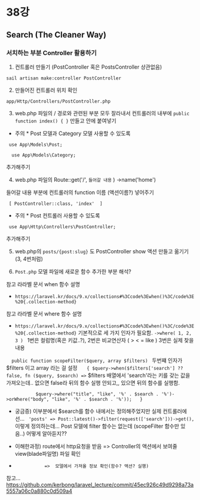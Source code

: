 # 38강
## Search (The Cleaner Way)
### 서치하는 부분 Controller 활용하기

1. 컨트롤러 만들기 (PostController 혹은 PostsController 상관없음)

` sail artisan make:controller PostController ` 

2. 만들어진 컨트롤러 위치 확인

` app/Http/Controllers/PostController.php `

3. web.php 파일의 / 경로와 관련된 부분 모두 잘라내서 컨트롤러의 내부에
 ` public function index() { } ` 만들고 안에 붙여넣기

* 주의 *
Post 모델과 Category 모델 사용할 수 있도록 

`  use App\Models\Post;  `

`   use App\Models\Category;  `
   
추가해주기


4. web.php 파일의 Route::get('/',  `들어갈 내용` ) ->name('home')

들어갈 내용 부분에 컨트롤러의 function 이름 (액션이름?)  넣어주기

`  [ PostController::class, 'index'  ] `


* 주의 *
Post 컨트롤러 사용할 수 있도록 

`  use App\Http\Controllers\PostController;  `
   
추가해주기


5. web.php의 ` posts/{post:slug} ` 도 PostController show 액션 만들고 옮기기 
(3, 4번처럼)


6. ` Post.php ` 모델 파일에 새로운 함수 추가한 부분 해석?

참고 라라벨 문서 when 함수 설명
- `https://laravel.kr/docs/9.x/collections#%3Ccode%3Ewhen()%3C/code%3E%20{.collection-method}`

참고 라라벨 문서 where 함수 설명
- `https://laravel.kr/docs/9.x/collections#%3Ccode%3Ewhen()%3C/code%3E%20{.collection-method}`
기본적으로 세 가지 인자가 필요함.    ` ->where( 1, 2, 3 )  `  1번은 컬럼명(혹은 키값..?), 2번은 비교연산자 ( > < = like ) 3번은 실제 찾을 내용




`   public function scopeFilter($query, array $filters)  `
두번쨰 인자가 $filters 이고 array 라는 걸 설정
`    {
        $query->when($filters['search'] ?? false, fn ($query, $search) => `
$filters 배열에서 'search'라는 키를 갖는 값을 가져오는데.. 없으면 false라 뒤의 함수 실행 안되고,, 
있으면 뒤의 함수를 실행함. 
        
`            $query->where("title", "like", '%' . $search . '%')->orWhere("body", "like", '%' . $search . '%'));  
    }  `
    
    
* 궁금증) 이부분에서 $search를 함수 내에서는 정의해주었지만 실제 컨트롤러에선...
`  'posts' => Post::latest()->filter(request(['search']))->get(),  `  이렇게 정의하는데...
Post 모델에 filter 함수는 없는데 (scopeFilter 함수만 있음..) 어떻게 알아듣지??

* 이해한과정)  route에서 http요청을 받음  => Controller의 액션에서 보여줄 view(blade파일명) 파일 확인  
*                =>  모델에서 가져올 정보 확인(함수? 액션? 실행)


참고...
https://github.com/kerbong/laravel_lecture/commit/45ec926c49d9298a73a5557a06c0a880c0d509a4










